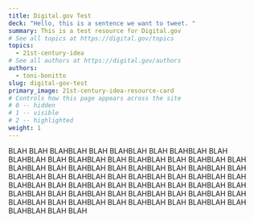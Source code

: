 ```yaml
---
title: Digital.gov Test
deck: "Hello, this is a sentence we want to tweet. "
summary: This is a test resource for Digital.gov
# See all topics at https://digital.gov/topics
topics:
  - 21st-century-idea
# See all authors at https://digital.gov/authors
authors:
  - toni-bonitto
slug: digital-gov-test
primary_image: 21st-century-idea-resource-card
# Controls how this page appears across the site
# 0 -- hidden
# 1 -- visible
# 2 -- highlighted
weight: 1
---
```

BLAH BLAH BLAHBLAH BLAH BLAHBLAH BLAH BLAHBLAH BLAH BLAHBLAH BLAH BLAHBLAH BLAH BLAHBLAH BLAH BLAHBLAH BLAH BLAHBLAH BLAH BLAHBLAH BLAH BLAHBLAH BLAH BLAHBLAH BLAH BLAHBLAH BLAH BLAHBLAH BLAH BLAHBLAH BLAH BLAHBLAH BLAH BLAHBLAH BLAH BLAHBLAH BLAH BLAHBLAH BLAH BLAHBLAH BLAH BLAHBLAH BLAH BLAHBLAH BLAH BLAHBLAH BLAH BLAHBLAH BLAH BLAHBLAH BLAH BLAHBLAH BLAH BLAHBLAH BLAH BLAHBLAH BLAH BLAHBLAH BLAH BLAH